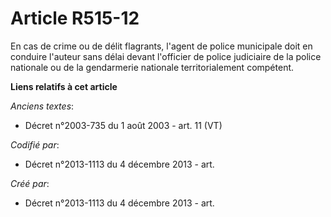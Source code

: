 # Article R515-12

En cas de crime ou de délit flagrants, l'agent de police municipale doit en conduire l'auteur sans délai devant l'officier de
police judiciaire de la police nationale ou de la gendarmerie nationale territorialement compétent.

**Liens relatifs à cet article**

_Anciens textes_:

  - Décret n°2003-735 du 1 août 2003 - art. 11 (VT)

_Codifié par_:

  - Décret n°2013-1113 du 4 décembre 2013 - art.

_Créé par_:

  - Décret n°2013-1113 du 4 décembre 2013 - art.
